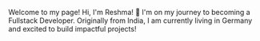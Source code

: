 Welcome to my page!
Hi, I'm Reshma! 🚀 I'm on my journey to becoming a Fullstack Developer. Originally from India, I am currently living in Germany and excited to build impactful projects!
